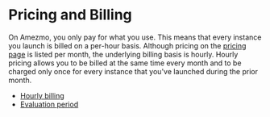 # Pricing and Billing

On Amezmo, you only pay for what you use. This means that every instance you launch is billed on a per-hour basis.
Although pricing on the [pricing page](/pricing) is listed per month, the underlying billing basis is hourly.
Hourly pricing allows you to be billed at the same time every month and to be charged only once for every instance
that you've launched during the prior month.


- [Hourly billing](/docs/billing/hourly)
- [Evaluation period](/docs/billing/evaluation-period)
